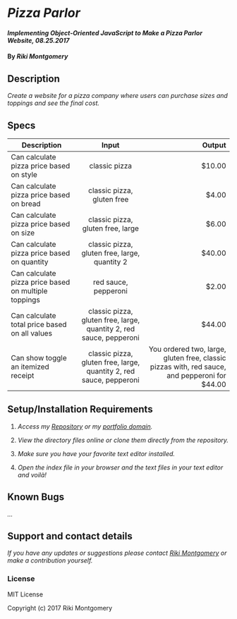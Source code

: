 # _Pizza Parlor_

#### _Implementing Object-Oriented JavaScript to Make a Pizza Parlor Website, 08.25.2017_

#### By _Riki Montgomery_

## Description

_Create a website for a pizza company where users can purchase sizes and toppings and see the final cost._

## Specs

| Description        | Input           | Output  |
| ------------- |:-------------:| -----:|
| Can calculate pizza price based on style | classic pizza | $10.00 |
| Can calculate pizza price based on bread | classic pizza, gluten free | $4.00 |
| Can calculate pizza price based on size | classic pizza, gluten free, large | $6.00 |
| Can calculate pizza price based on quantity | classic pizza, gluten free, large, quantity 2 | $40.00 |
| Can calculate pizza price based on multiple toppings | red sauce, pepperoni | $2.00 |
| Can calculate total price based on all values | classic pizza, gluten free, large, quantity 2, red sauce, pepperoni | $44.00 |
| Can show toggle an itemized receipt | classic pizza, gluten free, large, quantity 2, red sauce, pepperoni | You ordered two, large, gluten free, classic pizzas with, red sauce, and pepperoni for $44.00 |


## Setup/Installation Requirements

1. _Access my [Repository](https://github.com/rikimontgomery/pizza-parlor) or my [portfolio domain](https://rikimontgomery.github.io/pizza-parlor/)._

2. _View the directory files online or clone them directly from the repository._

3. _Make sure you have your favorite text editor installed._

4. _Open the index file in your browser and the text files in your text editor and voilà!_

## Known Bugs

_..._

## Support and contact details

_If you have any updates or suggestions please contact [Riki Montgomery] or make a contribution yourself._

[Riki Montgomery]: mailto:mostriki820@gmail.com

### License

MIT License

Copyright (c) 2017 Riki Montgomery

